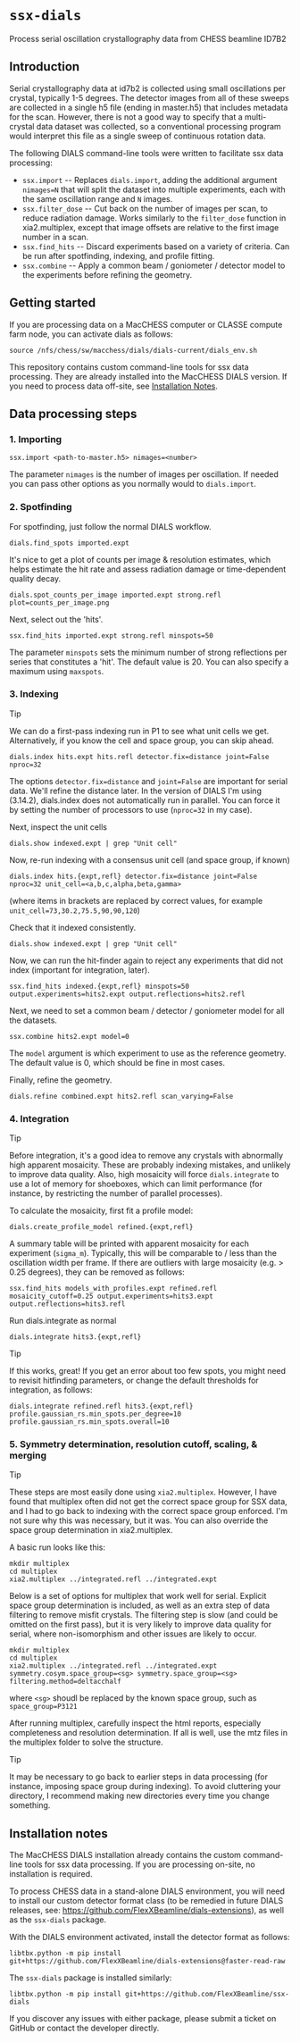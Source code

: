 # `ssx-dials`
Process serial oscillation crystallography data from CHESS beamline ID7B2

## Introduction

Serial crystallography data at id7b2 is collected using small oscillations per crystal, typically 1-5 degrees. The detector images from all of these sweeps are collected in a single h5 file (ending in master.h5) that includes metadata for the scan. However, there is not a good way to specify that a multi-crystal data dataset was collected, so a conventional processing program would interpret this file as a single sweep of continuous rotation data. 

The following DIALS command-line tools were written to facilitate ssx data processing:

- `ssx.import` -- Replaces `dials.import`, adding the additional argument `nimages=N` that will split the dataset into multiple experiments, each with the same oscillation range and `N` images.
- `ssx.filter_dose` -- Cut back on the number of images per scan, to reduce radiation damage. Works similarly to the `filter_dose` function in xia2.multiplex, except that image offsets are relative to the first image number in a scan.
- `ssx.find_hits` -- Discard experiments based on a variety of criteria. Can be run after spotfinding, indexing, and profile fitting.
- `ssx.combine` -- Apply a common beam / goniometer / detector model to the experiments before refining the geometry.

## Getting started

If you are processing data on a MacCHESS computer or CLASSE compute farm node, you can activate dials as follows:
```
source /nfs/chess/sw/macchess/dials/dials-current/dials_env.sh 
```

This repository contains custom command-line tools for ssx data processing. They are already installed into the MacCHESS DIALS version. If you need to process data off-site, see [Installation Notes](#installation-notes).

## Data processing steps

### 1. Importing

```
ssx.import <path-to-master.h5> nimages=<number>
```

The parameter `nimages` is the number of images per oscillation. If needed you can pass other options as you normally would to `dials.import`.

### 2. Spotfinding

For spotfinding, just follow the normal DIALS workflow.

```
dials.find_spots imported.expt
```

It's nice to get a plot of counts per image & resolution estimates, which helps estimate the hit rate and assess radiation damage or time-dependent quality decay.

```
dials.spot_counts_per_image imported.expt strong.refl plot=counts_per_image.png
```

Next, select out the 'hits'.
```
ssx.find_hits imported.expt strong.refl minspots=50
```

The parameter `minspots` sets the minimum number of strong reflections per series that constitutes a 'hit'. The default value is 20. You can also specify a maximum using `maxspots`. 

### 3. Indexing

> [!TIP]
> We can do a first-pass indexing run in P1 to see what unit cells we get. Alternatively, if you know the cell and space group, you can skip ahead. 

```
dials.index hits.expt hits.refl detector.fix=distance joint=False nproc=32
```
The options `detector.fix=distance` and `joint=False` are important for serial data. We'll refine the distance later.  In the version of DIALS I'm using (3.14.2), dials.index does not automatically run in parallel. You can force it by setting the number of processors to use (`nproc=32` in my case).

Next, inspect the unit cells
```
dials.show indexed.expt | grep "Unit cell"
```

Now, re-run indexing with a consensus unit cell (and space group, if known)
```
dials.index hits.{expt,refl} detector.fix=distance joint=False nproc=32 unit_cell=<a,b,c,alpha,beta,gamma>
```
(where items in brackets are replaced by correct values, for example `unit_cell=73,30.2,75.5,90,90,120`)

Check that it indexed consistently.
```
dials.show indexed.expt | grep "Unit cell"
```

Now, we can run the hit-finder again to reject any experiments that did not index (important for integration, later).
```
ssx.find_hits indexed.{expt,refl} minspots=50 output.experiments=hits2.expt output.reflections=hits2.refl
```

Next, we need to set a common beam / detector / goniometer model for all the datasets.
```
ssx.combine hits2.expt model=0
```
The `model` argument is which experiment to use as the reference geometry. The default value is 0, which should be fine in most cases.

Finally, refine the geometry.
```
dials.refine combined.expt hits2.refl scan_varying=False
```

### 4. Integration

> [!TIP]
> Before integration, it's a good idea to remove any crystals with abnormally high apparent mosaicity. These are probably indexing mistakes, and unlikely to improve data quality. Also, high mosaicity will force `dials.integrate` to use a lot of memory for shoeboxes, which can limit performance (for instance, by restricting the number of parallel processes).

To calculate the mosaicity, first fit a profile model:
```
dials.create_profile_model refined.{expt,refl}
```
A summary table will be printed with apparent mosaicity for each experiment (`sigma_m`). Typically, this will be comparable to / less than the oscillation width per frame. If there are outliers with large mosaicity (e.g. > 0.25 degrees), they can be removed as follows:

```
ssx.find_hits models_with_profiles.expt refined.refl mosaicity_cutoff=0.25 output.experiments=hits3.expt output.reflections=hits3.refl
```

Run dials.integrate as normal
```
dials.integrate hits3.{expt,refl}
```

> [!TIP]
> If this works, great! If you get an error about too few spots, you might need to revisit hitfinding parameters, or change the default thresholds for integration, as follows:
> 
> ```
> dials.integrate refined.refl hits3.{expt,refl} profile.gaussian_rs.min_spots.per_degree=10 profile.gaussian_rs.min_spots.overall=10
> ```

### 5. Symmetry determination, resolution cutoff, scaling, & merging

> [!TIP]
> These steps are most easily done using `xia2.multiplex`. However, I have found that multiplex often did not get the correct space group for SSX data, and I had to go back to indexing with the correct space group enforced. I'm not sure why this was necessary, but it was. You can also override the space group determination in xia2.multiplex.

A basic run looks like this:
```
mkdir multiplex
cd multiplex
xia2.multiplex ../integrated.refl ../integrated.expt 
```

Below is a set of options for multiplex that work well for serial. Explicit space group determination is included, as well as an extra step of data filtering to remove misfit crystals. The filtering step is slow (and could be omitted on the first pass), but it is very likely to improve data quality for serial, where non-isomorphism and other issues are likely to occur.

```
mkdir multiplex
cd multiplex
xia2.multiplex ../integrated.refl ../integrated.expt symmetry.cosym.space_group=<sg> symmetry.space_group=<sg> filtering.method=deltacchalf
```

where `<sg>` shoudl be replaced by the known space group, such as `space_group=P3121`

After running multiplex, carefully inspect the html reports, especially completeness and resolution determination. If all is well, use the mtz files in the multiplex folder to solve the structure.

> [!TIP]
> It may be necessary to go back to earlier steps in data processing (for instance, imposing space group during indexing). To avoid cluttering your directory, I recommend making new directories every time you change something. 

## Installation notes

The MacCHESS DIALS installation already contains the custom command-line tools for ssx data processing. If you are processing on-site, no installation is required.

To process CHESS data in a stand-alone DIALS environment, you will need to install our custom detector format class (to be remedied in future DIALS releases, see: https://github.com/FlexXBeamline/dials-extensions), as well as the `ssx-dials` package. 

With the DIALS environment activated, install the detector format as follows:

```
libtbx.python -m pip install git+https://github.com/FlexXBeamline/dials-extensions@faster-read-raw
```

The `ssx-dials` package is installed similarly:

```
libtbx.python -m pip install git+https://github.com/FlexXBeamline/ssx-dials
```

If you discover any issues with either package, please submit a ticket on GitHub or contact the developer directly.